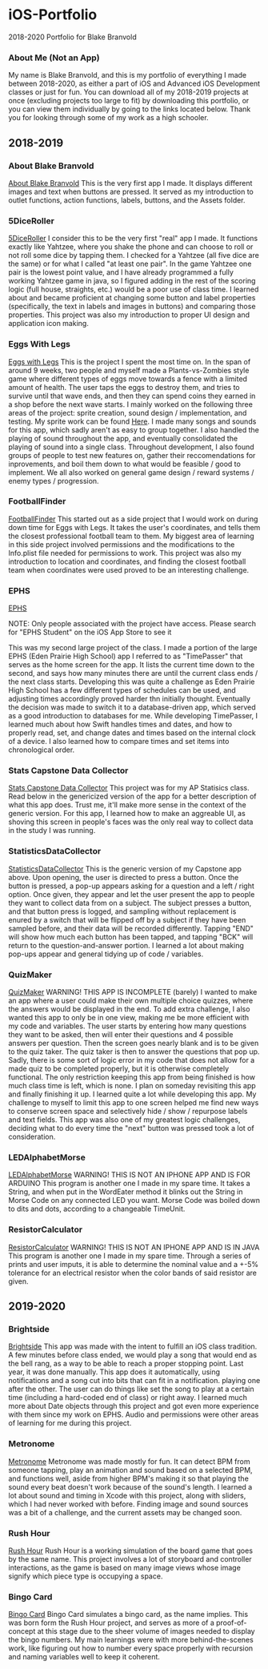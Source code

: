 # iOS-Portfolio
2018-2020 Portfolio for Blake Branvold

### About Me (Not an App)
My name is Blake Branvold, and this is my portfolio of everything I made between 2018-2020, as either a part of iOS and Advanced iOS Development classes or just for fun. You can download all of my 2018-2019 projects at once (excluding projects too large to fit) by downloading this portfolio, or you can view them individually by going to the links located below. Thank you for looking through some of my work as a high schooler.

## 2018-2019

### About Blake Branvold
[About Blake Branvold](https://github.com/Underdoneboar4/About-Blake-Branvold)
This is the very first app I made. It displays different images and text when buttons are pressed. It served as my introduction to outlet functions, action functions, labels, buttons, and the Assets folder. 

### 5DiceRoller
[5DiceRoller](https://github.com/Underdoneboar4/5DiceRoller)
I consider this to be the very first "real" app I made. It functions exactly like Yahtzee, where you shake the phone and can choose to roll or not roll some dice by tapping them. I checked for a Yahtzee (all five dice are the same) or for what I called "at least one pair". In the game Yahtzee one pair is the lowest point value, and I have already programmed a fully working Yahtzee game in java, so I figured adding in the rest of the scoring logic (full house, straights, etc.) would be a poor use of class time. I learned about and became proficient at changing some button and label properties (specifically, the text in labels and images in buttons) and comparing those properties. This project was also my introduction to proper UI design and application icon making.

### Eggs With Legs
[Eggs with Legs](https://github.com/chauphana/Eggs-with-Legs)
This is the project I spent the most time on. In the span of around 9 weeks, two people and myself made a Plants-vs-Zombies style game where different types of eggs move towards a fence with a limited amount of health. The user taps the eggs to destroy them, and tries to survive until that wave ends, and then they can spend coins they earned in a shop before the next wave starts. I mainly worked on the following three areas of the project: sprite creation, sound design / implementation, and testing. My sprite work can be found [Here](https://www.piskelapp.com/user/6081587725205504). I made many songs and sounds for this app, which sadly aren't as easy to group together. I also handled the playing of sound throughout the app, and eventually consolidated the playing of sound into a single class. Throughout development, I also found groups of people to test new features on, gather their reccomendations for inprovements, and boil them down to what would be feasible / good to implement. We all also worked on general game design / reward systems / enemy types / progression. 

### FootballFinder
[FootballFinder](https://github.com/Underdoneboar4/FootballFinder)
This started out as a side project that I would work on during down time for Eggs with Legs. It takes the user's coordinates, and tells them the closest professional football team to them. My biggest area of learning in this side project involved permissions and the modifications to the Info.plist file needed for permissions to work. This project was also my introduction to location and coordinates, and finding the closest football team when coordinates were used proved to be an interesting challenge.

### EPHS
[EPHS](https://github.com/EPCompSci/EagleNation) 

NOTE: Only people associated with the project have access. Please search for "EPHS Student" on the iOS App Store to see it

This was my second large project of the class. I made a portion of the large EPHS (Eden Prairie High School) app I referred to as "TimePasser" that serves as the home screen for the app. It lists the current time down to the second, and says how many minutes there are until the current class ends / the next class starts. Developing this was quite a challenge as Eden Prairie High School has a few different types of schedules can be used, and adjusting times accordingly proved harder thn initially thought. Eventually the decision was made to switch it to a database-driven app, which served as a good introduction to databases for me. While developing TimePasser, I learned much about how Swift handles times and dates, and how to properly read, set, and change dates and times based on the internal clock of a device. I also learned how to compare times and set items into chronological order.

### Stats Capstone Data Collector
[Stats Capstone Data Collector](https://github.com/Underdoneboar4/Stats-Capstone-Data-Collector)
This project was for my AP Statisics class. Read below in the genericized version of the app for a better description of what this app does. Trust me, it'll make more sense in the context of the generic version. For this app, I learned how to make an aggreable UI, as shoving this screen in people's faces was the only real way to collect data in the study I was running.

### StatisticsDataCollector
[StatisticsDataCollector](https://github.com/Underdoneboar4/StatisticsDataCollector)
This is the generic version of my Capstone app above. Upon opening, the user is directed to press a button. Once the button is pressed, a pop-up appears asking for a question and a left / right option. Once given, they appear and let the user present the app to people they want to collect data from on a subject. The subject presses a button, and that button press is logged, and sampling without replacement is enured by a switch that will be flipped off by a subject if they have been sampled before, and their data will be recorded differently. Tapping "END" will show how much each button has been tapped, and tapping "BCK" will return to the question-and-answer portion. I learned a lot about making pop-ups appear and general tidying up of code / variables.

### QuizMaker
[QuizMaker](https://github.com/Underdoneboar4/QuizMaker)
WARNING! THIS APP IS INCOMPLETE (barely)
I wanted to make an app where a user could make their own multiple choice quizzes, where the answers would be displayed in the end. To add extra challenge, I also wanted this app to only be in one view, making me be more efficient with my code and variables. The user starts by entering how many questions they want to be asked, then will enter their questions and 4 possible answers per question. Then the screen goes nearly blank and is to be given to the quiz taker. The quiz taker is then to answer the questions that pop up. Sadly, there is some sort of logic error in my code that does not allow for a made quiz to be completed properly, but it is otherwise completely functional. The only restriction keeping this app from being finished is how much class time is left, which is none. I plan on someday revisiting this app and finally finishing it up. I learned quite a lot while developing this app. My challenge to myself to limit this app to one screen helped me find new ways to conserve screen space and selectively hide / show / repurpose labels and text fields. This app was also one of my greatest logic challenges, deciding what to do every time the "next" button was pressed took a lot of consideration. 

### LEDAlphabetMorse
[LEDAlphabetMorse](https://github.com/Underdoneboar4/LEDAlphabetMorse)
WARNING! THIS IS NOT AN IPHONE APP AND IS FOR ARDUINO
This program is another one I made in my spare time. It takes a String, and when put in the WordEater method it blinks out the String in Morse Code on any connected LED you want. Morse Code was boiled down to dits and dots, according to a changeable TimeUnit.

### ResistorCalculator
[ResistorCalculator](https://github.com/Underdoneboar4/ResistorCalculator)
WARNING! THIS IS NOT AN IPHONE APP AND IS IN JAVA
This program is another one I made in my spare time. Through a series of prints and user imputs, it is able to determine the nominal value and a +-5% tolerance for an electrical resistor when the color bands of said resistor are given.

## 2019-2020

### Brightside
[Brightside](https://github.com/VarunSaini02/Brightside)
This app was made with the intent to fulfill an iOS class tradition. A few minutes before class ended, we would play a song that would end as the bell rang, as a way to be able to reach a proper stopping point. Last year, it was done manually. This app does it automatically, using notifications and a song cut into bits that can fit in a notification. playing one after the other. The user can do things like set the song to play at a certain time (including a hard-coded end of class) or right away. I learned much more about Date objects through this project and got even more experience with them since my work on EPHS. Audio and permissions were other areas of learning for me during this project. 

### Metronome
[Metronome](https://github.com/Underdoneboar4/Metronome)
Metronome was made mostly for fun. It can detect BPM from someone tapping, play an animation and sound based on a selected BPM, and functions well, aside from higher BPM's making it so that playing the sound every beat doesn't work because of the sound's length. I learned a lot about sound and timing in Xcode with this project, along with sliders, which I had never worked with before. Finding image and sound sources was a bit of a challenge, and the current assets may be changed soon.

### Rush Hour
[Rush Hour](https://github.com/VarunSaini02/Rush-Hour)
Rush Hour is a working simulation of the board game that goes by the same name. This project involves a lot of storyboard and controller interactions, as the game is based on many image views whose image signify which piece type is occupying a space.

### Bingo Card
[Bingo Card](https://github.com/Underdoneboar4/-BingoCard)
Bingo Card simulates a bingo card, as the name implies. This was born form the Rush Hour project, and serves as more of a proof-of-concept at this stage due to the sheer volume of images needed to display the bingo numbers. My main learnings were with more behind-the-scenes work, like figuring out how to number every space properly with recursion and naming variables well to keep it coherent.

